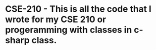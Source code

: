 # CSE-210 - This is all the code that I wrote for my CSE 210 or progeramming with classes in c-sharp class.
